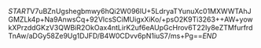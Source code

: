 $START$V7uBZnUgshegbmwy6hQi2W096lU+5LdryaTYunuXc01MXWWTAhJGMZLk4p+Na9AnwsCq+92VlcsSCiMUigxXiKo/+psO2K9Ti3263++AW+yowkXPrzddGKzV3QWBiR2OkOax4ntLirK2uf6eAUpGcHrov6T22Iy8eZTMfurfrdTnAw/aDGy58Ze9Ug1DJFD/B4W0CDvv6pN1iuS7/ms+Pg==$END$